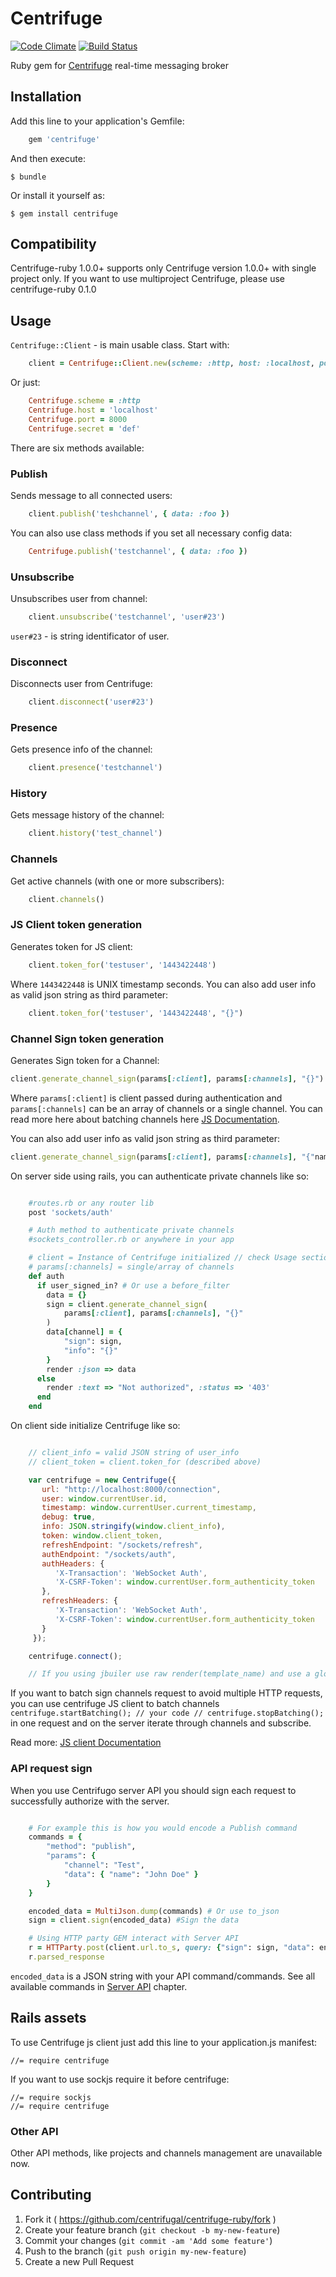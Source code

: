 # Centrifuge
[![Code Climate](https://codeclimate.com/github/centrifugal/centrifuge-ruby/badges/gpa.svg)](https://codeclimate.com/github/centrifugal/centrifuge-ruby)
[![Build Status](https://travis-ci.org/centrifugal/centrifuge-ruby.svg)](https://travis-ci.org/centrifugal/centrifuge-ruby)

Ruby gem for [Centrifuge](https://github.com/centrifugal/centrifuge) real-time messaging broker

## Installation

Add this line to your application's Gemfile:

```ruby
	gem 'centrifuge'
```

And then execute:

    $ bundle

Or install it yourself as:

    $ gem install centrifuge

## Compatibility

Centrifuge-ruby 1.0.0+ supports only Centrifuge version 1.0.0+ with single project only.
If you want to use multiproject Centrifuge, please use centrifuge-ruby 0.1.0

## Usage

`Centrifuge::Client` - is main usable class. Start with:

```ruby
	client = Centrifuge::Client.new(scheme: :http, host: :localhost, port: 80, secret: 'cde')
```

Or just:

```ruby
	Centrifuge.scheme = :http
	Centrifuge.host = 'localhost'
	Centrifuge.port = 8000
	Centrifuge.secret = 'def'
```

There are six methods available:

### Publish

Sends message to all connected users:

```ruby
	client.publish('teshchannel', { data: :foo })
```

You can also use class methods if you set all necessary config data:

```ruby
	Centrifuge.publish('testchannel', { data: :foo })
```

### Unsubscribe

Unsubscribes user from channel:

```ruby
	client.unsubscribe('testchannel', 'user#23')
```

`user#23` - is string identificator of user.

### Disconnect

Disconnects user from Centrifuge:

```ruby
	client.disconnect('user#23')
```
### Presence

Gets presence info of the channel:

```ruby
	client.presence('testchannel')
```
### History

Gets message history of the channel:

```ruby
	client.history('test_channel')
```

### Channels

Get active channels (with one or more subscribers):

```ruby
	client.channels()
```

### JS Client token generation

Generates token for JS client:

```ruby
	client.token_for('testuser', '1443422448')
```
Where `1443422448` is UNIX timestamp seconds. You can also add user info as valid json string as third parameter:

```ruby
	client.token_for('testuser', '1443422448', "{}")
```
### Channel Sign token generation

Generates Sign token for a Channel:

```ruby
client.generate_channel_sign(params[:client], params[:channels], "{}")
```

Where ```params[:client]``` is client passed during authentication and ```params[:channels]``` can be an array of channels or a single channel. You can read more here about batching channels here [JS Documentation](https://fzambia.gitbooks.io/centrifugal/content/client/api.html).

You can also add user info as valid json string as third parameter:

```ruby
client.generate_channel_sign(params[:client], params[:channels], "{"name": "John"}")
```

On server side using rails, you can authenticate private channels like so:

```ruby

	#routes.rb or any router lib
	post 'sockets/auth'

	# Auth method to authenticate private channels
	#sockets_controller.rb or anywhere in your app

	# client = Instance of Centrifuge initialized // check Usage section
	# params[:channels] = single/array of channels
	def auth
	  if user_signed_in? # Or use a before_filter
	    data = {}
	    sign = client.generate_channel_sign(
	        params[:client], params[:channels], "{}"
	    )
	    data[channel] = {
	        "sign": sign,
	        "info": "{}"
	    }
	    render :json => data
	  else
	    render :text => "Not authorized", :status => '403'
	  end
	end
```
On client side initialize Centrifuge like so:

``` javascript

	// client_info = valid JSON string of user_info
	// client_token = client.token_for (described above)

	var centrifuge = new Centrifuge({
	   url: "http://localhost:8000/connection",
	   user: window.currentUser.id,
	   timestamp: window.currentUser.current_timestamp,
	   debug: true,
	   info: JSON.stringify(window.client_info),
	   token: window.client_token,
	   refreshEndpoint: "/sockets/refresh",
	   authEndpoint: "/sockets/auth",
	   authHeaders: {
	      'X-Transaction': 'WebSocket Auth',
	      'X-CSRF-Token': window.currentUser.form_authenticity_token
	   },
	   refreshHeaders: {
	      'X-Transaction': 'WebSocket Auth',
	      'X-CSRF-Token': window.currentUser.form_authenticity_token
	   }
	 });

	centrifuge.connect();

	// If you using jbuiler use raw render(template_name) and use a global window object to load the user information.
```

If you want to batch sign channels request to avoid multiple HTTP requests, you can use centrifuge JS client to batch channels ```centrifuge.startBatching(); // your code // centrifuge.stopBatching();``` in one request and on the server iterate through channels and subscribe.

Read more: [JS client Documentation](https://fzambia.gitbooks.io/centrifugal/content/client/api.html)

### API request sign

When you use Centrifugo server API you should sign each request to successfully authorize with the server.

```ruby

	# For example this is how you would encode a Publish command
	commands = {
		"method": "publish",
	  	"params": {
			"channel": "Test",
		  	"data": { "name": "John Doe" }
	  	}
	}

	encoded_data = MultiJson.dump(commands) # Or use to_json
	sign = client.sign(encoded_data) #Sign the data

	# Using HTTP party GEM interact with Server API
	r = HTTParty.post(client.url.to_s, query: {"sign": sign, "data": encoded_data})
	r.parsed_response

```

```encoded_data``` is a JSON string with your API command/commands. See all available commands in [Server API](https://fzambia.gitbooks.io/centrifugal/content/server/api.html) chapter.


## Rails assets

To use Centrifuge js client just add this line to your application.js manifest:

	//= require centrifuge

If you want to use sockjs require it before centrifuge:

	//= require sockjs
	//= require centrifuge

### Other API

Other API methods, like projects and channels management are unavailable now.

## Contributing

1. Fork it ( https://github.com/centrifugal/centrifuge-ruby/fork )
2. Create your feature branch (`git checkout -b my-new-feature`)
3. Commit your changes (`git commit -am 'Add some feature'`)
4. Push to the branch (`git push origin my-new-feature`)
5. Create a new Pull Request
